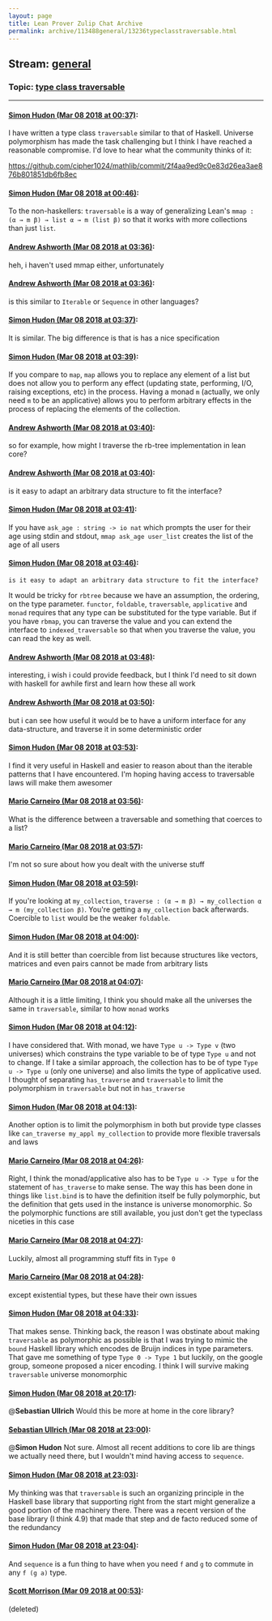 ```yaml
---
layout: page
title: Lean Prover Zulip Chat Archive 
permalink: archive/113488general/13236typeclasstraversable.html
---
```


## Stream: [general](index.html)
### Topic: [type class traversable](13236typeclasstraversable.html)

---

#### [Simon Hudon (Mar 08 2018 at 00:37)](https://leanprover.zulipchat.com/#narrow/stream/113488-general/topic/type%20class%20traversable/near/123421044):
I have written a type class `traversable` similar to that of Haskell. Universe polymorphism has made the task challenging but I think I have reached a reasonable compromise. I'd love to hear what the community thinks of it: 

https://github.com/cipher1024/mathlib/commit/2f4aa9ed9c0e83d26ea3ae876b801851db6fb8ec

#### [Simon Hudon (Mar 08 2018 at 00:46)](https://leanprover.zulipchat.com/#narrow/stream/113488-general/topic/type%20class%20traversable/near/123421354):
To the non-haskellers: `traversable` is a way of generalizing Lean's `mmap : (α → m β) → list α → m (list β)` so that it works with more collections than just `list`.

#### [Andrew Ashworth (Mar 08 2018 at 03:36)](https://leanprover.zulipchat.com/#narrow/stream/113488-general/topic/type%20class%20traversable/near/123426715):
heh, i haven't used mmap either, unfortunately

#### [Andrew Ashworth (Mar 08 2018 at 03:36)](https://leanprover.zulipchat.com/#narrow/stream/113488-general/topic/type%20class%20traversable/near/123426731):
is this similar to `Iterable` or `Sequence` in other languages?

#### [Simon Hudon (Mar 08 2018 at 03:37)](https://leanprover.zulipchat.com/#narrow/stream/113488-general/topic/type%20class%20traversable/near/123426744):
It is similar. The big difference is that is has a nice specification

#### [Simon Hudon (Mar 08 2018 at 03:39)](https://leanprover.zulipchat.com/#narrow/stream/113488-general/topic/type%20class%20traversable/near/123426797):
If you compare to `map`, `map` allows you to replace any element of a list but does not allow you to perform any effect (updating state, performing, I/O, raising exceptions, etc) in the process. Having a monad `m` (actually, we only need `m` to be an applicative) allows you to perform arbitrary effects in the process of replacing the elements of the collection.

#### [Andrew Ashworth (Mar 08 2018 at 03:40)](https://leanprover.zulipchat.com/#narrow/stream/113488-general/topic/type%20class%20traversable/near/123426843):
so for example, how might I traverse the rb-tree implementation in lean core?

#### [Andrew Ashworth (Mar 08 2018 at 03:40)](https://leanprover.zulipchat.com/#narrow/stream/113488-general/topic/type%20class%20traversable/near/123426847):
is it easy to adapt an arbitrary data structure to fit the interface?

#### [Simon Hudon (Mar 08 2018 at 03:41)](https://leanprover.zulipchat.com/#narrow/stream/113488-general/topic/type%20class%20traversable/near/123426854):
If you have `ask_age : string -> io nat` which prompts the user for their age using stdin and stdout, `mmap ask_age user_list` creates the list of the age of all users

#### [Simon Hudon (Mar 08 2018 at 03:46)](https://leanprover.zulipchat.com/#narrow/stream/113488-general/topic/type%20class%20traversable/near/123426998):
```quote
is it easy to adapt an arbitrary data structure to fit the interface?
```
It would be tricky for `rbtree` because we have an assumption, the ordering, on the type parameter. `functor`, `foldable`, `traversable`, `applicative` and `monad` requires that any type can be substituted for the type variable. But if you have `rbmap`, you can traverse the value and you can extend the interface to `indexed_traversable` so that when you traverse the value, you can read the key as well.

#### [Andrew Ashworth (Mar 08 2018 at 03:48)](https://leanprover.zulipchat.com/#narrow/stream/113488-general/topic/type%20class%20traversable/near/123427054):
interesting, i wish i could provide feedback, but I think I'd need to sit down with haskell for awhile first and learn how these all work

#### [Andrew Ashworth (Mar 08 2018 at 03:50)](https://leanprover.zulipchat.com/#narrow/stream/113488-general/topic/type%20class%20traversable/near/123427109):
but i can see how useful it would be to have a uniform interface for any data-structure, and traverse it in some deterministic order

#### [Simon Hudon (Mar 08 2018 at 03:53)](https://leanprover.zulipchat.com/#narrow/stream/113488-general/topic/type%20class%20traversable/near/123427167):
I find it very useful in Haskell and easier to reason about than the iterable patterns that I have encountered. I'm hoping having access to traversable laws will make them awesomer

#### [Mario Carneiro (Mar 08 2018 at 03:56)](https://leanprover.zulipchat.com/#narrow/stream/113488-general/topic/type%20class%20traversable/near/123427268):
What is the difference between a traversable and something that coerces to a list?

#### [Mario Carneiro (Mar 08 2018 at 03:57)](https://leanprover.zulipchat.com/#narrow/stream/113488-general/topic/type%20class%20traversable/near/123427279):
I'm not so sure about how you dealt with the universe stuff

#### [Simon Hudon (Mar 08 2018 at 03:59)](https://leanprover.zulipchat.com/#narrow/stream/113488-general/topic/type%20class%20traversable/near/123427328):
If you're looking at `my_collection`, `traverse : (α → m β) → my_collection α → m (my_collection β)`. You're getting a `my_collection` back afterwards. Coercible to `list` would be the weaker `foldable`.

#### [Simon Hudon (Mar 08 2018 at 04:00)](https://leanprover.zulipchat.com/#narrow/stream/113488-general/topic/type%20class%20traversable/near/123427392):
And it is still better than coercible from list because structures like vectors, matrices and even pairs cannot be made from arbitrary lists

#### [Mario Carneiro (Mar 08 2018 at 04:07)](https://leanprover.zulipchat.com/#narrow/stream/113488-general/topic/type%20class%20traversable/near/123427567):
Although it is a little limiting, I think you should make all the universes the same in `traversable`, similar to how `monad` works

#### [Simon Hudon (Mar 08 2018 at 04:12)](https://leanprover.zulipchat.com/#narrow/stream/113488-general/topic/type%20class%20traversable/near/123427725):
I have considered that. With monad, we have `Type u -> Type v` (two universes) which constrains the type variable to be of type `Type u` and not to change. If I take a similar approach, the collection has to be of type `Type u -> Type u` (only one universe) and also limits the type of applicative used. I thought of separating  `has_traverse` and `traversable` to limit the polymorphism in `traversable` but not in `has_traverse`

#### [Simon Hudon (Mar 08 2018 at 04:13)](https://leanprover.zulipchat.com/#narrow/stream/113488-general/topic/type%20class%20traversable/near/123427734):
Another option is to limit the polymorphism in both but provide type classes like `can_traverse my_appl my_collection` to provide more flexible traversals and laws

#### [Mario Carneiro (Mar 08 2018 at 04:26)](https://leanprover.zulipchat.com/#narrow/stream/113488-general/topic/type%20class%20traversable/near/123428079):
Right, I think the monad/applicative also has to be `Type u -> Type u` for the statement of `has_traverse` to make sense. The way this has been done in things like `list.bind` is to have the definition itself be fully polymorphic, but the definition that gets used in the instance is universe monomorphic. So the polymorphic functions are still available, you just don't get the typeclass niceties in this case

#### [Mario Carneiro (Mar 08 2018 at 04:27)](https://leanprover.zulipchat.com/#narrow/stream/113488-general/topic/type%20class%20traversable/near/123428085):
Luckily, almost all programming stuff fits in `Type 0`

#### [Mario Carneiro (Mar 08 2018 at 04:28)](https://leanprover.zulipchat.com/#narrow/stream/113488-general/topic/type%20class%20traversable/near/123428126):
except existential types, but these have their own issues

#### [Simon Hudon (Mar 08 2018 at 04:33)](https://leanprover.zulipchat.com/#narrow/stream/113488-general/topic/type%20class%20traversable/near/123428246):
That makes sense. Thinking back, the reason I was obstinate about making `traversable` as polymorphic as possible is that I was trying to mimic the `bound` Haskell library which encodes de Bruijn indices in type parameters. That gave me something of type `Type 0 -> Type 1` but luckily, on the google group, someone proposed a nicer encoding. I think I will survive making `traversable` universe monomorphic

#### [Simon Hudon (Mar 08 2018 at 20:17)](https://leanprover.zulipchat.com/#narrow/stream/113488-general/topic/type%20class%20traversable/near/123458480):
@**Sebastian Ullrich** Would this be more at home in the core library?

#### [Sebastian Ullrich (Mar 08 2018 at 23:00)](https://leanprover.zulipchat.com/#narrow/stream/113488-general/topic/type%20class%20traversable/near/123464546):
@**Simon Hudon** Not sure. Almost all recent additions to core lib are things we actually need there, but I wouldn't mind having access to `sequence`.

#### [Simon Hudon (Mar 08 2018 at 23:03)](https://leanprover.zulipchat.com/#narrow/stream/113488-general/topic/type%20class%20traversable/near/123464625):
My thinking was that `traversable` is such an organizing principle in the Haskell base library that supporting right from the start might generalize a good portion of the machinery there. There was a recent version of the base library (I think 4.9) that made that step and de facto reduced some of the redundancy

#### [Simon Hudon (Mar 08 2018 at 23:04)](https://leanprover.zulipchat.com/#narrow/stream/113488-general/topic/type%20class%20traversable/near/123464676):
And `sequence` is a fun thing to have when you need `f` and `g` to commute in any `f (g a)` type.

#### [Scott Morrison (Mar 09 2018 at 00:53)](https://leanprover.zulipchat.com/#narrow/stream/113488-general/topic/type%20class%20traversable/near/123468370):
(deleted)

